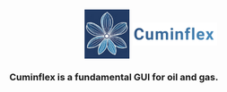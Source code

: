 <h1 align="center">
 <img src="https://github.com/Uygur-code/cuminflex/blob/main/cuminflex_logo.jpg" width=80 align="center"> <img src="https://github.com/Uygur-code/cuminflex/blob/main/cuminflex_name.jpg" width=150 align="center">
</h1> 
<h3 font-size: .83em> Cuminflex is a fundamental GUI for oil and gas.</h3>
